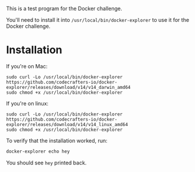 This is a test program for the Docker challenge.

You'll need to install it into `/usr/local/bin/docker-explorer` to use it for the
Docker challenge.

# Installation

If you're on Mac: 

```
sudo curl -Lo /usr/local/bin/docker-explorer https://github.com/codecrafters-io/docker-explorer/releases/download/v14/v14_darwin_amd64
sudo chmod +x /usr/local/bin/docker-explorer
```

If you're on linux: 

```
sudo curl -Lo /usr/local/bin/docker-explorer https://github.com/codecrafters-io/docker-explorer/releases/download/v14/v14_linux_amd64
sudo chmod +x /usr/local/bin/docker-explorer
```

To verify that the installation worked, run: 

``` sh
docker-explorer echo hey
```

You should see `hey` printed back. 

